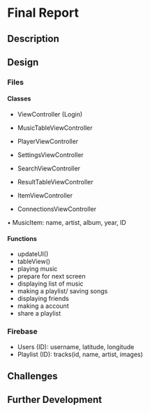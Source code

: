 # Final Report

## Description

## Design

### Files

#### Classes
- ViewController (Login)

- MusicTableViewController 

- PlayerViewController

- SettingsViewController

- SearchViewController

- ResultTableViewController

- ItemViewController

- ConnectionsViewController

• MusicItem: name, artist, album, year, ID

#### Functions
-	updateUI()
-	tableView()
- playing music
-	prepare for next screen
- displaying list of music
- making a playlist/ saving songs
- displaying friends
- making a account
- share a playlist

### Firebase
- Users (ID): username, latitude, longitude
- Playlist (ID): tracks(id, name, artist, images)

## Challenges

## Further Development 
